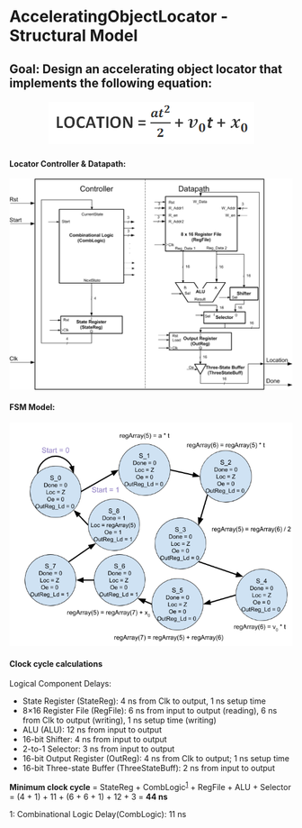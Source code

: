 # AcceleratingObjectLocator - Structural Model
## Goal: Design an accelerating object locator that implements the following equation: <p align="center">![Image of Locator Equation](https://raw.githubusercontent.com/tanhuynh226/AcceleratingObjectLocator/main/images/locator-equation.gif)</p>


#### Locator Controller & Datapath:
<p align="center"><img src="https://raw.githubusercontent.com/tanhuynh226/AcceleratingObjectLocator/main/images/locator-figure.gif"></p>

#### FSM Model:
<p align="center"><img src="https://raw.githubusercontent.com/tanhuynh226/AcceleratingObjectLocator/main/images/FSMD%20Model%20for%20Lab%203s.png"></p>

#### Clock cycle calculations
Logical Component Delays:
*	State Register (StateReg): 4 ns from Clk to output, 1 ns setup time
*	8×16 Register File (RegFile): 6 ns from input to output (reading), 6 ns from Clk to output (writing), 1 ns setup time (writing)
*	ALU (ALU): 12 ns from input to output
*	16-bit Shifter: 4 ns from input to output
*	2-to-1 Selector: 3 ns from input to output
*	16-bit Output Register (OutReg): 4 ns from Clk to output; 1 ns setup time
*	16-bit Three-state Buffer (ThreeStateBuff): 2 ns from input to output


**Minimum clock cycle** = StateReg + CombLogic<sup>[1](#1)</sup> + RegFile + ALU + Selector  
= (4 + 1) + 11 + (6 + 6 + 1) + 12 + 3 = **44 ns**

<Comb Logic="1">1</a>: Combinational Logic Delay(CombLogic): 11 ns
